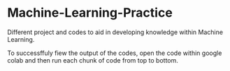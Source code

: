 # Machine-Learning-Practice
Different project and codes to aid in developing knowledge within Machine Learning.

To successffuly fiew the output of the codes, open the code within google colab and then run each chunk of code from top to bottom.
